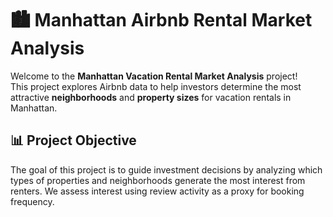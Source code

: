 # 🏙️ Manhattan Airbnb Rental Market Analysis

Welcome to the **Manhattan Vacation Rental Market Analysis** project!  
This project explores Airbnb data to help investors determine the most attractive **neighborhoods** and **property sizes** for vacation rentals in Manhattan.

## 📊 Project Objective

The goal of this project is to guide investment decisions by analyzing which types of properties and neighborhoods generate the most interest from renters. We assess interest using review activity as a proxy for booking frequency.
